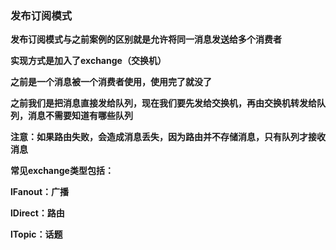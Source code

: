 ### 发布订阅模式



**发布订阅模式与之前案例的区别就是允许将同一消息发送给多个消费者**

**实现方式是加入了exchange（交换机）**

**之前是一个消息被一个消费者使用，使用完了就没了**



**之前我们是把消息直接发给队列，现在我们要先发给交换机，再由交换机转发给队列，消息不需要知道有哪些队列**

**注意：如果路由失败，会造成消息丢失，因为路由并不存储消息，只有队列才接收消息**



**常见exchange类型包括：**

**lFanout：广播**

**lDirect：路由**

**lTopic：话题**
